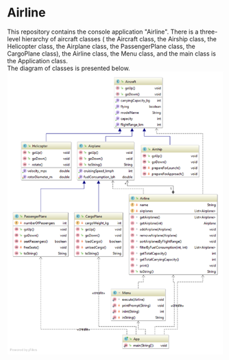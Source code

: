 # Airline
This repository contains the console application "Airline". 
There is a three-level hierarchy of aircraft classes ( the Aircraft class, 
the Airship class, the Helicopter class, the Airplane class, 
the PassengerPlane class, the CargoPlane class), 
the Airline class, the Menu class, and the main class is the Application class.  
The diagram of classes is presented below.  
![Diagram of classes](https://github.com/evgenijaZ/Airline/raw/master/docs/classDiagram.png)
